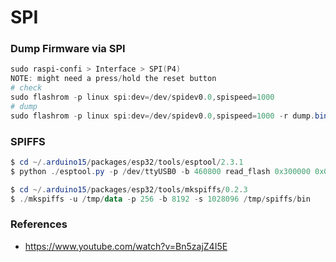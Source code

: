 # SPI

### Dump Firmware via SPI

```powershell
sudo raspi-confi > Interface > SPI(P4)
NOTE: might need a press/hold the reset button
# check
sudo flashrom -p linux spi:dev=/dev/spidev0.0,spispeed=1000
# dump
sudo flashrom -p linux spi:dev=/dev/spidev0.0,spispeed=1000 -r dump.bin
```

### SPIFFS

```powershell
$ cd ~/.arduino15/packages/esp32/tools/esptool/2.3.1
$ python ./esptool.py -p /dev/ttyUSB0 -b 460800 read_flash 0x300000 0x0fb000 /tmp/spiffs.bin

$ cd ~/.arduino15/packages/esp32/tools/mkspiffs/0.2.3
$ ./mkspiffs -u /tmp/data -p 256 -b 8192 -s 1028096 /tmp/spiffs/bin
```

### References

* https://www.youtube.com/watch?v=Bn5zajZ4I5E
